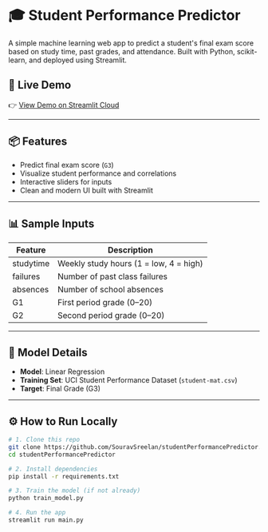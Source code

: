 # 🎓 Student Performance Predictor

A simple machine learning web app to predict a student's final exam score based on study time, past grades, and attendance. Built with Python, scikit-learn, and deployed using Streamlit.

## 🚀 Live Demo
👉 [View Demo on Streamlit Cloud](https://studentperformancepredictor-j3jdrnrgzdtuyagsdipv7f.streamlit.app/)

---

## 📦 Features

- Predict final exam score (`G3`)
- Visualize student performance and correlations
- Interactive sliders for inputs
- Clean and modern UI built with Streamlit

---

## 📊 Sample Inputs

| Feature     | Description                          |
|-------------|--------------------------------------|
| studytime   | Weekly study hours (1 = low, 4 = high) |
| failures    | Number of past class failures        |
| absences    | Number of school absences            |
| G1          | First period grade (0–20)            |
| G2          | Second period grade (0–20)           |

---

## 🧠 Model Details

- **Model**: Linear Regression
- **Training Set**: UCI Student Performance Dataset (`student-mat.csv`)
- **Target**: Final Grade (G3)

---

## ⚙️ How to Run Locally

```bash
# 1. Clone this repo
git clone https://github.com/SouravSreelan/studentPerformancePredictor.git
cd studentPerformancePredictor

# 2. Install dependencies
pip install -r requirements.txt

# 3. Train the model (if not already)
python train_model.py

# 4. Run the app
streamlit run main.py
```

